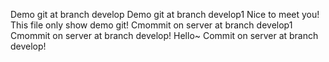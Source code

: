 Demo git at branch develop
Demo git at branch develop1
Nice to meet you!
This file only show demo git!
Cmommit on server at branch develop1
Cmommit on server at branch develop!
Hello~
Commit on server at branch develop!
